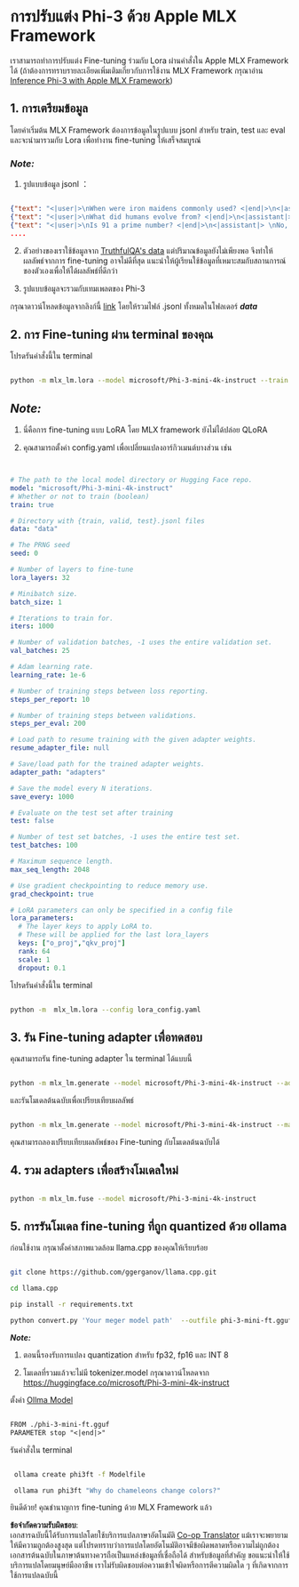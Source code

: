 <!--
CO_OP_TRANSLATOR_METADATA:
{
  "original_hash": "2b94610e2f6fe648e01fa23626f0dd03",
  "translation_date": "2025-05-09T21:43:12+00:00",
  "source_file": "md/03.FineTuning/FineTuning_MLX.md",
  "language_code": "th"
}
-->
# **การปรับแต่ง Phi-3 ด้วย Apple MLX Framework**

เราสามารถทำการปรับแต่ง Fine-tuning ร่วมกับ Lora ผ่านคำสั่งใน Apple MLX Framework ได้ (ถ้าต้องการทราบรายละเอียดเพิ่มเติมเกี่ยวกับการใช้งาน MLX Framework กรุณาอ่าน [Inference Phi-3 with Apple MLX Framework](../03.FineTuning/03.Inference/MLX_Inference.md))

## **1. การเตรียมข้อมูล**

โดยค่าเริ่มต้น MLX Framework ต้องการข้อมูลในรูปแบบ jsonl สำหรับ train, test และ eval และจะนำมารวมกับ Lora เพื่อทำงาน fine-tuning ให้เสร็จสมบูรณ์

### ***Note:***

1. รูปแบบข้อมูล jsonl ：


```json

{"text": "<|user|>\nWhen were iron maidens commonly used? <|end|>\n<|assistant|> \nIron maidens were never commonly used <|end|>"}
{"text": "<|user|>\nWhat did humans evolve from? <|end|>\n<|assistant|> \nHumans and apes evolved from a common ancestor <|end|>"}
{"text": "<|user|>\nIs 91 a prime number? <|end|>\n<|assistant|> \nNo, 91 is not a prime number <|end|>"}
....

```

2. ตัวอย่างของเราใช้ข้อมูลจาก [TruthfulQA's data](https://github.com/sylinrl/TruthfulQA/blob/main/TruthfulQA.csv) แต่ปริมาณข้อมูลยังไม่เพียงพอ จึงทำให้ผลลัพธ์จากการ fine-tuning อาจไม่ดีที่สุด แนะนำให้ผู้เรียนใช้ข้อมูลที่เหมาะสมกับสถานการณ์ของตัวเองเพื่อให้ได้ผลลัพธ์ที่ดีกว่า

3. รูปแบบข้อมูลจะรวมกับเทมเพลตของ Phi-3

กรุณาดาวน์โหลดข้อมูลจากลิงก์นี้ [link](../../../../code/04.Finetuning/mlx) โดยให้รวมไฟล์ .jsonl ทั้งหมดในโฟลเดอร์ ***data***


## **2. การ Fine-tuning ผ่าน terminal ของคุณ**

โปรดรันคำสั่งนี้ใน terminal


```bash

python -m mlx_lm.lora --model microsoft/Phi-3-mini-4k-instruct --train --data ./data --iters 1000 

```


## ***Note:***

1. นี่คือการ fine-tuning แบบ LoRA โดย MLX framework ยังไม่ได้ปล่อย QLoRA

2. คุณสามารถตั้งค่า config.yaml เพื่อเปลี่ยนแปลงอาร์กิวเมนต์บางส่วน เช่น


```yaml


# The path to the local model directory or Hugging Face repo.
model: "microsoft/Phi-3-mini-4k-instruct"
# Whether or not to train (boolean)
train: true

# Directory with {train, valid, test}.jsonl files
data: "data"

# The PRNG seed
seed: 0

# Number of layers to fine-tune
lora_layers: 32

# Minibatch size.
batch_size: 1

# Iterations to train for.
iters: 1000

# Number of validation batches, -1 uses the entire validation set.
val_batches: 25

# Adam learning rate.
learning_rate: 1e-6

# Number of training steps between loss reporting.
steps_per_report: 10

# Number of training steps between validations.
steps_per_eval: 200

# Load path to resume training with the given adapter weights.
resume_adapter_file: null

# Save/load path for the trained adapter weights.
adapter_path: "adapters"

# Save the model every N iterations.
save_every: 1000

# Evaluate on the test set after training
test: false

# Number of test set batches, -1 uses the entire test set.
test_batches: 100

# Maximum sequence length.
max_seq_length: 2048

# Use gradient checkpointing to reduce memory use.
grad_checkpoint: true

# LoRA parameters can only be specified in a config file
lora_parameters:
  # The layer keys to apply LoRA to.
  # These will be applied for the last lora_layers
  keys: ["o_proj","qkv_proj"]
  rank: 64
  scale: 1
  dropout: 0.1


```

โปรดรันคำสั่งนี้ใน terminal


```bash

python -m  mlx_lm.lora --config lora_config.yaml

```


## **3. รัน Fine-tuning adapter เพื่อทดสอบ**

คุณสามารถรัน fine-tuning adapter ใน terminal ได้แบบนี้


```bash

python -m mlx_lm.generate --model microsoft/Phi-3-mini-4k-instruct --adapter-path ./adapters --max-token 2048 --prompt "Why do chameleons change colors? " --eos-token "<|end|>"    

```

และรันโมเดลต้นฉบับเพื่อเปรียบเทียบผลลัพธ์


```bash

python -m mlx_lm.generate --model microsoft/Phi-3-mini-4k-instruct --max-token 2048 --prompt "Why do chameleons change colors? " --eos-token "<|end|>"    

```

คุณสามารถลองเปรียบเทียบผลลัพธ์ของ Fine-tuning กับโมเดลต้นฉบับได้


## **4. รวม adapters เพื่อสร้างโมเดลใหม่**


```bash

python -m mlx_lm.fuse --model microsoft/Phi-3-mini-4k-instruct

```

## **5. การรันโมเดล fine-tuning ที่ถูก quantized ด้วย ollama**

ก่อนใช้งาน กรุณาตั้งค่าสภาพแวดล้อม llama.cpp ของคุณให้เรียบร้อย


```bash

git clone https://github.com/ggerganov/llama.cpp.git

cd llama.cpp

pip install -r requirements.txt

python convert.py 'Your meger model path'  --outfile phi-3-mini-ft.gguf --outtype f16 

```

***Note:*** 

1. ตอนนี้รองรับการแปลง quantization สำหรับ fp32, fp16 และ INT 8

2. โมเดลที่รวมแล้วจะไม่มี tokenizer.model กรุณาดาวน์โหลดจาก https://huggingface.co/microsoft/Phi-3-mini-4k-instruct

ตั้งค่า [Ollma Model](https://ollama.com/)


```txt

FROM ./phi-3-mini-ft.gguf
PARAMETER stop "<|end|>"

```

รันคำสั่งใน terminal


```bash

 ollama create phi3ft -f Modelfile 

 ollama run phi3ft "Why do chameleons change colors?" 

```

ยินดีด้วย! คุณชำนาญการ fine-tuning ด้วย MLX Framework แล้ว

**ข้อจำกัดความรับผิดชอบ**:  
เอกสารฉบับนี้ได้รับการแปลโดยใช้บริการแปลภาษาอัตโนมัติ [Co-op Translator](https://github.com/Azure/co-op-translator) แม้เราจะพยายามให้มีความถูกต้องสูงสุด แต่โปรดทราบว่าการแปลโดยอัตโนมัติอาจมีข้อผิดพลาดหรือความไม่ถูกต้อง เอกสารต้นฉบับในภาษาต้นทางควรถือเป็นแหล่งข้อมูลที่เชื่อถือได้ สำหรับข้อมูลที่สำคัญ ขอแนะนำให้ใช้บริการแปลโดยมนุษย์มืออาชีพ เราไม่รับผิดชอบต่อความเข้าใจผิดหรือการตีความผิดใด ๆ ที่เกิดจากการใช้การแปลฉบับนี้